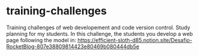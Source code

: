 # training-challenges
Training challenges of web developement and code version control. Study planning for my students. 
In this challenge, the students you develop a web page following the model in: https://efficient-sloth-d85.notion.site/Desafio-RocketBlog-807e38809814423e80469b080444db5e 
